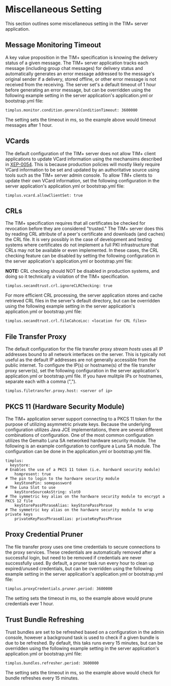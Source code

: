 # Miscellaneous Setting

This section outlines some miscellaneous setting in the TIM+ server application.

## Message Monitoring Timeout

A key value proposition in the TIM+ specification is knowing the delivery status of a given message.  The TIM+ server application tracks each message (including group chat messages) for delivery status and automatically generates an error message addressed to the message's original sender if a delivery, stored offline, or other error message is not received from the receiving.  The server set's a default timeout of 1 hour before generating an error message, but can be overridden using the following example setting in the server application's application.yml or bootstrap.yml file:

```
timplus.monitor.condition.generalConditionTimeout: 3600000
```

The setting sets the timeout in ms, so the example above would timeout messages after 1 hour.

## VCards

The default configuration of the TIM+ server does not allow TIM+ client applications to update VCard information using the mechansims described in [XEP-0054](https://xmpp.org/extensions/xep-0054.html).  This is because production policies will mostly likely require VCard information to be set and updated by an authoritative source using tools such as the TIM+ server admin console.  To allow TIM+ clients to update their own VCard information, set the following configuration in the server application's application.yml or bootstrap.yml file:

```
timplus.vcard.allowClientSet: true
```

## CRLs

The TIM+ specification requires that all certificates be checked for revocation before they are considered "trusted."  The TIM+ server does this by reading CRL attribute of a peer's certificate and downloads (and caches) the CRL file.  It is very possibly in the case of development and testing systems where certificates do not implement a full PKI infrastructure that CRLs may not be available or even implemented.  In these cases, the CRL checking feature can be disabled by setting the following configuration in the server application's application.yml or bootstrap.yml file:

**NOTE:**  CRL checking should NOT be disabled in production systems, and doing so it technically a violation of the TIM+ specification.

```
timplus.secandtrust.crl.ignoreCLRChecking: true
```

For more efficient CRL processing, the server application stores and cache retrieved CRL files in the server's default directory, but can be overridden using the following example setting in the server application's application.yml or bootstrap.yml file:

```
timplus.secandtrust.crl.fileCahceLoc: <location for CRL files>
```

## File Transfer Proxy

The default configuration for the file transfer proxy *stream hosts* uses all IP addresses bound to all network interfaces on the server.  This is typically not useful as the default IP addresses are not generally accessible from the public internet.  To configure the IP(s) or hostname(s) of the file transfer proxy server(s), set the following configuration in the server application's application.yml or bootstrap.yml file.  If you have mulitple IPs or hostnames, separate each with a comma (","). 

```
timplus.filetransfer.proxy.host: <server of ip>
```

## PKCS 11 (Hardware Security Module)

The TIM+ application server support connecting to a PKCS 11 token for the purpose of utilizing asymmetric private keys.  Because the underlying configuration utilizes Java JCE implementations, there are several different combinations of configuration.  One of the most common configuration utilizes the Gemalto Luna SA networked hardware security module.  The following is an example configuration to configure a Luna SA module.  The configuration can be done in the application.yml or bootstrap.yml file.

```
timplus:
  keystore:
# Enables the use of a PKCS 11 token (i.e. hardward security module)
    hsmpresent: true
# The pin to login to the hardware security module  
    keyStonePin: somepassword
# The Luna Slot to use
    keyStoreSourceAsString: slot0
# The symmetric key alias on the hardware security module to encrypt a PKCS 12 file
    keyStorePassPhraseAlias: keyStorePassPhrase
# The symmetric key alias on the hardware security module to wrap private keys    
    privateKeyPassPhraseAlias: privateKeyPassPhrase
```

## Proxy Credential Pruner

The file transfer proxy uses one time credentials to secure connections to the proxy services.  These credentials are automatically removed after a successful login, but need to be removed if credentials are never successfully used.  By default, a pruner task run every hour to clean up expired/unused credentials, but can be overridden using the following example setting in the server application's application.yml or bootstrap.yml file:

```
timplus.proxyCredentials.pruner.period: 3600000
```

The setting sets the timeout in ms, so the example above would prune credentials ever 1 hour.

## Trust Bundle Refreshing

Trust bundles are set to be refreshed based on a configuration in the admin console, however a background task is used to check if a given bundle is due to be refreshed.  By default, this taks runs every 15 minutes, but can be overridden using the following example setting in the server application's application.yml or bootstrap.yml file:

```
timplus.bundles.refresher.period: 3600000
```

The setting sets the timeout in ms, so the example above would check for bundle refreshes every 15 minutes.